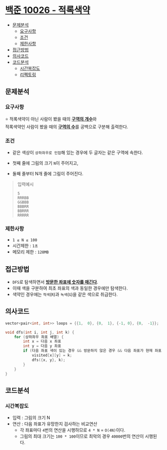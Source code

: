 # [백준 10026 - 적록색약](https://www.acmicpc.net/problem/10026)

- [문제분석](#문제분석)
    * [요구사항](#요구사항)
    * [조건](#조건)
    * [제한사항](#제한사항)
- [접근방법](#접근방법)
- [의사코드](#의사코드)
- [코드분석](#코드분석)
    * [시간복잡도](#시간복잡도)
    * [리펙토링](#리펙토링)

## 문제분석

### 요구사항

⭐️ 적록색약이 아닌 사람이 봤을 때의 <U>**구역의 개수**</U>와   
적록색약인 사람이 봤을 때의 <U>**구역의 수**</U>를
공백으로 구분해 출력한다.

### 조건

* 같은 색상이 `상하좌우로 인접`해 있는 경우에 두 글자는 같은 구역에 속한다.

* 첫째 줄에 그림의 크기 `N`이 주어지고,

* 둘째 줄부터 N개 줄에 그림이 주어진다.

> 입력예시
> ```shell
> 5
> RRRBB
> GGBBB
> BBBRR
> BBRRR
> RRRRR
> ```

### 제한사항

* `1 ≤ N ≤ 100`
* 시간제한 : `1초`
* 메모리 제한 : `128MB`

## 접근방법

* `DFS`로 탐색하면서 <U>**방문한 좌표에 숫자를 매긴다**</U>.  
* 이때 색을 구분하여 최초 좌표의 색과 동일한 경우에만 탐색한다.  
* 색약인 경우에는 `적색`(`R`)과 `녹색`(`G`)을 같은 색으로 취급한다.

## 의사코드

```c++
vector<pair<int, int>> loops = {{1,  0}, {0,  1}, {-1, 0}, {0,  -1}};

void dfs(int i, int j, int k) {
    for (상하좌우 좌표 배열) {
        int x = 다음 x 좌표
        int y = 다음 y 좌표
        if (다음 좌표 색이 있는 경우 && 방문하지 않은 경우 && 다음 좌표가 현재 좌표와 색이 같은 경우) {
            visited[x][y] = k;
            dfs({x, y}, k);
        }
    }
}
```

## 코드분석

### 시간복잡도

* 입력 : 그림의 크기 N
* 연산 : 다음 좌표가 유망한지 검사하는 비교연산
  * 각 좌표마다 `4`번의 연산을 시행하므로 `4 * N` = `O(4N)`이다.
  * 그림의 최대 크기는 `100 * 100`이므로 최악의 경우 `40000`번의 연산이 시행된다. 
